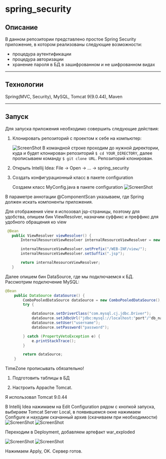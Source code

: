 # spring_security

## Описание
В данном репозитории представлено простое Spring Security приложение, в котором реализованы следующие возможности:
- процедура аутентификации
- процедура авторизации
- хранение пароля в БД в зашифрованном и не шифрованном видах
---
## Технологии
Spring(MVC, Security), MySQL, Tomcat 9(9.0.44), Maven

---
## Запуск
Для запуска приложения необходимо совершить следующие действия:

1. Клонировать репозиторий с проектом к себе на компьютер:
    
    ![ScreenShot](1.png "Копируем URL")
    В командной строке проходим до нужной директории, куда и будет клонирован репозиторий 
    `$ cd YOUR_DIRECTORY`, далее прописываем команду `$ git clone URL`. Репозиторий клонирован.

2. Открыть Intellij Idea: File -> Open -> ... -> spring_security
3. Создать конфигурационный класс в пакете configuration
   
   Создаем класс MyConfig.java в пакете configuration
   ![ScreenShot](2.png)

В параметре аннотации @ComponentScan указываем, где Spring должен искать компоненты приложения.

 Для отображения view я испозовал jsp-страницы, поэтому для удобства, опишем бин ViewResolver, назначим суффикс и преффикс для удобного обращения ко view
 ```java
  @Bean
    public ViewResolver viewResolver() {
        InternalResourceViewResolver internalResourceViewResolver = new InternalResourceViewResolver();

        internalResourceViewResolver.setPrefix("/WEB-INF/view/");
        internalResourceViewResolver.setSuffix(".jsp");

        return internalResourceViewResolver;
    }
```
Далее опишем бин DataSource, где мы подключаемся к БД. Рассмотрим подключение MySQL:
```java
@Bean
    public DataSource dataSource() {
        ComboPooledDataSource dataSource = new ComboPooledDataSource();
        try {

            dataSource.setDriverClass("com.mysql.cj.jdbc.Driver");
            dataSource.setJdbcUrl("jdbc:mysql://localhost:"port"/"db_name"?useUnicode=true&useJDBCCompliantTimezoneShift=true&useLegacyDatetimeCode=false&serverTimezone=Europe/Moscow");
            dataSource.setUser("username");
            dataSource.setPassword("password");

        } catch (PropertyVetoException e) {
            e.printStackTrace();
        }

        return dataSource;
    }
```    
TimeZone прописывать обязательно!

1. Подготовить таблицы в БД

2. Настроить Appache Tomcat.

Я использовал Tomcat 9.0.44

В Intellij Idea нажимаем на Edit Configuration рядом с кнопкой запуска, выбираем Tomcat Server Local, в появившемся окне нажимаем Configure и находим скачанный архив (скачиваем при необходимости)
![ScreenShot](4.png)
![ScreenShot](5.png)

Переходим в Deployment, добавляем артефакт war_exploded

![ScreenShot](6.png)
![ScreenShot](7.png)

Нажимаем Apply, OK. Сервер готов.

